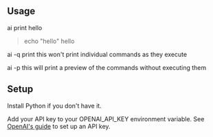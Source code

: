 
## Usage

ai print hello
> echo "hello"
> hello

ai -q print this won't print individual commands as they execute

ai -p this will print a preview of the commands without executing them

## Setup

Install Python if you don't have it.

Add your API key to your OPENAI_API_KEY environment variable. See [OpenAI's guide](https://platform.openai.com/docs/quickstart) to set up an API key.


